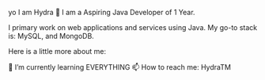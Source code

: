 yo I am Hydra 👋
I am a Aspiring Java Developer of 1 Year.

I primary work on web applications and services using Java. My go-to stack is: MySQL, and MongoDB.

Here is a little more about me:

🌱 I’m currently learning EVERYTHING
📫 How to reach me: HydraTM

